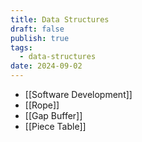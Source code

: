 ```yaml
---
title: Data Structures
draft: false
publish: true
tags:
  - data-structures
date: 2024-09-02
---
```

- [[Software Development]]
- [[Rope]]
- [[Gap Buffer]]
- [[Piece Table]]